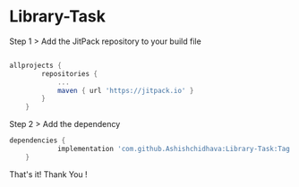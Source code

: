 # Library-Task

Step 1 >  Add the JitPack repository to your build file

```gradle

allprojects {
		repositories {
			...
			maven { url 'https://jitpack.io' }
		}
	}
  ```
Step 2 > Add the dependency

```gradle
dependencies {
	        implementation 'com.github.Ashishchidhava:Library-Task:Tag'
	}
  ```
  
  That's it! 
  Thank You !
